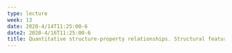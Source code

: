 ```yaml
---
type: lecture
week: 13
date: 2020-4/14T11:25:00-6
date2: 2020-4/16T11:25:00-6
title: Quantitative structure-property relationships. Structural features. Common properties. Machine learning methods.
---
```

